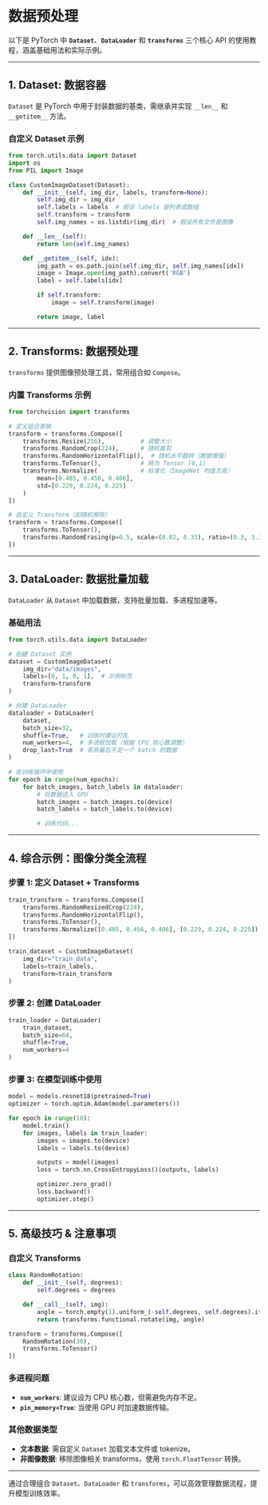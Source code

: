# 数据预处理

以下是 PyTorch 中 **`Dataset`**、**`DataLoader`** 和 **`transforms`** 三个核心 API 的使用教程，涵盖基础用法和实际示例。

---

## 1. Dataset: 数据容器
`Dataset` 是 PyTorch 中用于封装数据的基类，需继承并实现 `__len__` 和 `__getitem__` 方法。

### 自定义 Dataset 示例
```python
from torch.utils.data import Dataset
import os
from PIL import Image

class CustomImageDataset(Dataset):
    def __init__(self, img_dir, labels, transform=None):
        self.img_dir = img_dir
        self.labels = labels  # 假设 labels 是列表或数组
        self.transform = transform
        self.img_names = os.listdir(img_dir)  # 假设所有文件是图像

    def __len__(self):
        return len(self.img_names)

    def __getitem__(self, idx):
        img_path = os.path.join(self.img_dir, self.img_names[idx])
        image = Image.open(img_path).convert('RGB')
        label = self.labels[idx]

        if self.transform:
            image = self.transform(image)

        return image, label
```

---

## 2. Transforms: 数据预处理
`transforms` 提供图像预处理工具，常用组合如 `Compose`。

### 内置 Transforms 示例
```python
from torchvision import transforms

# 定义组合变换
transform = transforms.Compose([
    transforms.Resize(256),          # 调整大小
    transforms.RandomCrop(224),      # 随机裁剪
    transforms.RandomHorizontalFlip(),  # 随机水平翻转（数据增强）
    transforms.ToTensor(),           # 转为 Tensor [0,1]
    transforms.Normalize(            # 标准化（ImageNet 均值方差）
        mean=[0.485, 0.456, 0.406],
        std=[0.229, 0.224, 0.225]
    )
])

# 自定义 Transform（如随机擦除）
transform = transforms.Compose([
    transforms.ToTensor(),
    transforms.RandomErasing(p=0.5, scale=(0.02, 0.33), ratio=(0.3, 3.3)),
])
```

---

## 3. DataLoader: 数据批量加载
`DataLoader` 从 `Dataset` 中加载数据，支持批量加载、多进程加速等。

### 基础用法
```python
from torch.utils.data import DataLoader

# 创建 Dataset 实例
dataset = CustomImageDataset(
    img_dir="data/images",
    labels=[0, 1, 0, 1],  # 示例标签
    transform=transform
)

# 创建 DataLoader
dataloader = DataLoader(
    dataset,
    batch_size=32,
    shuffle=True,   # 训练时建议打乱
    num_workers=4,  # 多进程加载（根据 CPU 核心数调整）
    drop_last=True  # 丢弃最后不足一个 batch 的数据
)

# 在训练循环中使用
for epoch in range(num_epochs):
    for batch_images, batch_labels in dataloader:
        # 将数据送入 GPU
        batch_images = batch_images.to(device)
        batch_labels = batch_labels.to(device)

        # 训练代码...
```

---

## 4. 综合示例：图像分类全流程

### 步骤 1: 定义 Dataset + Transforms
```python
train_transform = transforms.Compose([
    transforms.RandomResizedCrop(224),
    transforms.RandomHorizontalFlip(),
    transforms.ToTensor(),
    transforms.Normalize([0.485, 0.456, 0.406], [0.229, 0.224, 0.225])
])

train_dataset = CustomImageDataset(
    img_dir="train_data",
    labels=train_labels,
    transform=train_transform
)
```

### 步骤 2: 创建 DataLoader
```python
train_loader = DataLoader(
    train_dataset,
    batch_size=64,
    shuffle=True,
    num_workers=4
)
```

### 步骤 3: 在模型训练中使用
```python
model = models.resnet18(pretrained=True)
optimizer = torch.optim.Adam(model.parameters())

for epoch in range(10):
    model.train()
    for images, labels in train_loader:
        images = images.to(device)
        labels = labels.to(device)

        outputs = model(images)
        loss = torch.nn.CrossEntropyLoss()(outputs, labels)

        optimizer.zero_grad()
        loss.backward()
        optimizer.step()
```

---

## 5. 高级技巧 & 注意事项

### 自定义 Transforms
```python
class RandomRotation:
    def __init__(self, degrees):
        self.degrees = degrees

    def __call__(self, img):
        angle = torch.empty(1).uniform_(-self.degrees, self.degrees).item()
        return transforms.functional.rotate(img, angle)

transform = transforms.Compose([
    RandomRotation(30),
    transforms.ToTensor()
])
```

### 多进程问题
- **`num_workers`**: 建议设为 CPU 核心数，但需避免内存不足。
- **`pin_memory=True`**: 当使用 GPU 时加速数据传输。

### 其他数据类型
- **文本数据**: 需自定义 `Dataset` 加载文本文件或 tokenize。
- **非图像数据**: 移除图像相关 transforms，使用 `torch.FloatTensor` 转换。

---

通过合理组合 `Dataset`、`DataLoader` 和 `transforms`，可以高效管理数据流程，提升模型训练效率。